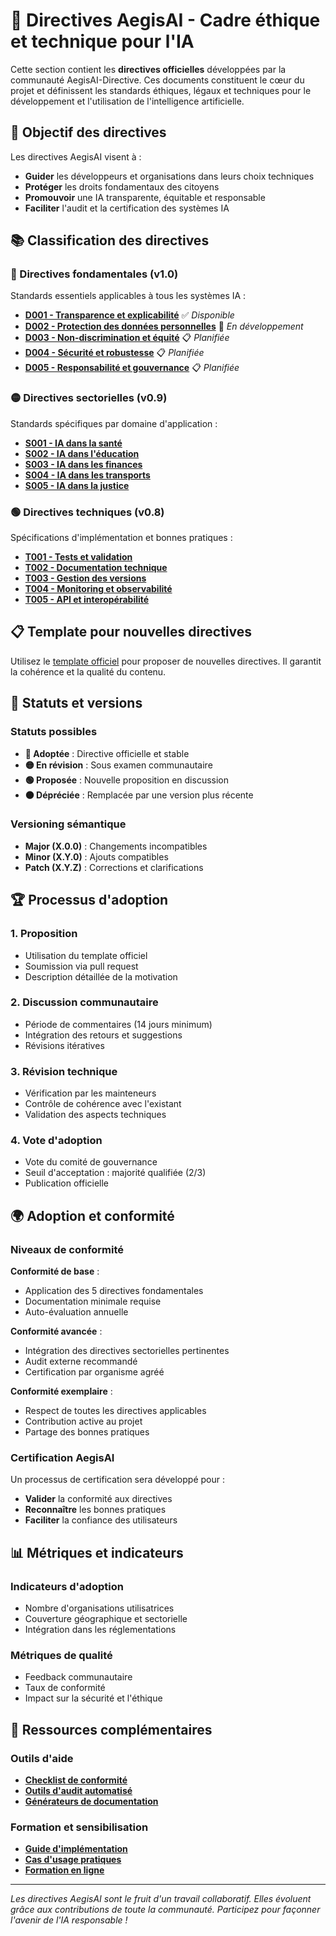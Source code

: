# 📜 Directives AegisAI - Cadre éthique et technique pour l'IA

Cette section contient les **directives officielles** développées par la communauté AegisAI-Directive. Ces documents constituent le cœur du projet et définissent les standards éthiques, légaux et techniques pour le développement et l'utilisation de l'intelligence artificielle.

## 🎯 Objectif des directives

Les directives AegisAI visent à :
- **Guider** les développeurs et organisations dans leurs choix techniques
- **Protéger** les droits fondamentaux des citoyens
- **Promouvoir** une IA transparente, équitable et responsable
- **Faciliter** l'audit et la certification des systèmes IA

## 📚 Classification des directives

### 🔴 Directives fondamentales (v1.0)
Standards essentiels applicables à tous les systèmes IA :
- **[D001 - Transparence et explicabilité](core/D001-transparency-explainability.md)** ✅ *Disponible*
- **[D002 - Protection des données personnelles](core/D002-privacy.md)** 🔄 *En développement*
- **[D003 - Non-discrimination et équité](core/D003-fairness.md)** 📋 *Planifiée*
- **[D004 - Sécurité et robustesse](core/D004-security.md)** 📋 *Planifiée*
- **[D005 - Responsabilité et gouvernance](core/D005-accountability.md)** 📋 *Planifiée*

### 🟡 Directives sectorielles (v0.9)
Standards spécifiques par domaine d'application :
- **[S001 - IA dans la santé](sectoral/S001-healthcare.md)**
- **[S002 - IA dans l'éducation](sectoral/S002-education.md)**
- **[S003 - IA dans les finances](sectoral/S003-finance.md)**
- **[S004 - IA dans les transports](sectoral/S004-transport.md)**
- **[S005 - IA dans la justice](sectoral/S005-justice.md)**

### 🟢 Directives techniques (v0.8)
Spécifications d'implémentation et bonnes pratiques :
- **[T001 - Tests et validation](technical/T001-testing.md)**
- **[T002 - Documentation technique](technical/T002-documentation.md)**
- **[T003 - Gestion des versions](technical/T003-versioning.md)**
- **[T004 - Monitoring et observabilité](technical/T004-monitoring.md)**
- **[T005 - API et interopérabilité](technical/T005-interoperability.md)**

## 📋 Template pour nouvelles directives

Utilisez le [template officiel](TEMPLATE.md) pour proposer de nouvelles directives. Il garantit la cohérence et la qualité du contenu.

## 🔄 Statuts et versions

### Statuts possibles
- **🔴 Adoptée** : Directive officielle et stable
- **🟡 En révision** : Sous examen communautaire
- **🟢 Proposée** : Nouvelle proposition en discussion
- **⚫ Dépréciée** : Remplacée par une version plus récente

### Versioning sémantique
- **Major (X.0.0)** : Changements incompatibles
- **Minor (X.Y.0)** : Ajouts compatibles
- **Patch (X.Y.Z)** : Corrections et clarifications

## 🏆 Processus d'adoption

### 1. Proposition
- Utilisation du template officiel
- Soumission via pull request
- Description détaillée de la motivation

### 2. Discussion communautaire
- Période de commentaires (14 jours minimum)
- Intégration des retours et suggestions
- Révisions itératives

### 3. Révision technique
- Vérification par les mainteneurs
- Contrôle de cohérence avec l'existant
- Validation des aspects techniques

### 4. Vote d'adoption
- Vote du comité de gouvernance
- Seuil d'acceptation : majorité qualifiée (2/3)
- Publication officielle

## 🌍 Adoption et conformité

### Niveaux de conformité

**Conformité de base** :
- Application des 5 directives fondamentales
- Documentation minimale requise
- Auto-évaluation annuelle

**Conformité avancée** :
- Intégration des directives sectorielles pertinentes
- Audit externe recommandé
- Certification par organisme agréé

**Conformité exemplaire** :
- Respect de toutes les directives applicables
- Contribution active au projet
- Partage des bonnes pratiques

### Certification AegisAI

Un processus de certification sera développé pour :
- **Valider** la conformité aux directives
- **Reconnaître** les bonnes pratiques
- **Faciliter** la confiance des utilisateurs

## 📊 Métriques et indicateurs

### Indicateurs d'adoption
- Nombre d'organisations utilisatrices
- Couverture géographique et sectorielle
- Intégration dans les réglementations

### Métriques de qualité
- Feedback communautaire
- Taux de conformité
- Impact sur la sécurité et l'éthique

## 🔗 Ressources complémentaires

### Outils d'aide
- **[Checklist de conformité](tools/compliance-checklist.md)**
- **[Outils d'audit automatisé](tools/audit-tools.md)**
- **[Générateurs de documentation](tools/doc-generators.md)**

### Formation et sensibilisation
- **[Guide d'implémentation](guides/implementation-guide.md)**
- **[Cas d'usage pratiques](guides/use-cases.md)**
- **[Formation en ligne](https://training.aegisai-directive.org)**

---

*Les directives AegisAI sont le fruit d'un travail collaboratif. Elles évoluent grâce aux contributions de toute la communauté. Participez pour façonner l'avenir de l'IA responsable !*